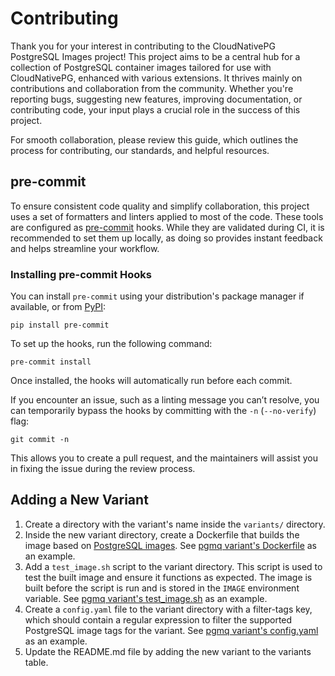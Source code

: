 # Contributing

Thank you for your interest in contributing to the CloudNativePG PostgreSQL
Images project!
This project aims to be a central hub for a collection of PostgreSQL container
images tailored for use with CloudNativePG, enhanced with various extensions.
It thrives mainly on contributions and collaboration from the community.
Whether you're reporting bugs, suggesting new features, improving documentation,
or contributing code,
your input plays a crucial role in the success of this project.

For smooth collaboration, please review this guide, which outlines the process
for contributing, our standards, and helpful resources.

## pre-commit

To ensure consistent code quality and simplify collaboration,
this project uses a set of formatters and linters applied to most of the code.
These tools are configured as [pre-commit] hooks.
While they are validated during CI, it is recommended to set them up locally,
as doing so provides instant feedback and helps streamline your workflow.

### Installing pre-commit Hooks

You can install `pre-commit` using your distribution's package manager if
available, or from [PyPI][pre-commit-pypi]:

```shell
pip install pre-commit
```

To set up the hooks, run the following command:

```shell
pre-commit install
```

Once installed, the hooks will automatically run before each commit.

If you encounter an issue, such as a linting message you can’t resolve, you can
temporarily bypass the hooks by committing with the `-n` (`--no-verify`) flag:

```shell
git commit -n
```

This allows you to create a pull request, and the maintainers will assist you in
fixing the issue during the review process.

## Adding a New Variant

1. Create a directory with the variant's name inside the `variants/` directory.
1. Inside the new variant directory, create a Dockerfile that builds the image
   based on [PostgreSQL images][cloudnativepg-github].
   See [pgmq variant's Dockerfile](variants/pgmq/Dockerfile) as an example.
1. Add a `test_image.sh` script to the variant directory. This script is used to
   test the built image and ensure it functions as expected. The image is built
   before the script is run and is stored in the `IMAGE` environment variable.
   See [pgmq variant's test_image.sh](variants/pgmq/test_image.sh) as an
   example.
1. Create a `config.yaml` file to the variant directory with a filter-tags key,
   which should contain a regular expression to filter the supported PostgreSQL
   image tags for the variant.
   See [pgmq variant's config.yaml](variants/pgmq/config.yaml) as an example.
1. Update the README.md file by adding the new variant to the variants table.

[cloudnativepg-github]: https://github.com/cloudnative-pg/postgres-containers
[pre-commit]: https://pre-commit.com/
[pre-commit-pypi]: https://pypi.org/project/pre-commit/
